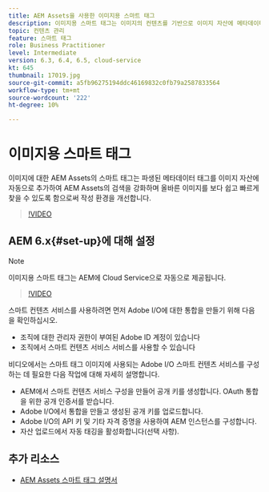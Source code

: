 ```yaml
---
title: AEM Assets을 사용한 이미지용 스마트 태그
description: 이미지용 스마트 태그는 이미지의 컨텐츠를 기반으로 이미지 자산에 메타데이터 태그를 자동으로 지능적으로 추가하여 AEM 검색 기능을 향상시킵니다.
topic: 컨텐츠 관리
feature: 스마트 태그
role: Business Practitioner
level: Intermediate
version: 6.3, 6.4, 6.5, cloud-service
kt: 645
thumbnail: 17019.jpg
source-git-commit: a5fb96275194ddc46169832c0fb79a2587833564
workflow-type: tm+mt
source-wordcount: '222'
ht-degree: 10%

---
```



# 이미지용 스마트 태그

이미지에 대한 AEM Assets의 스마트 태그는 파생된 메타데이터 태그를 이미지 자산에 자동으로 추가하여 AEM Assets의 검색을 강화하며 올바른 이미지를 보다 쉽고 빠르게 찾을 수 있도록 함으로써 작성 환경을 개선합니다.

>[!VIDEO](https://video.tv.adobe.com/v/17019/?quality=12&learn=on)

## AEM 6.x{#set-up}에 대해 설정

>[!NOTE]
> 이미지용 스마트 태그는 AEM에 Cloud Service으로 자동으로 제공됩니다.

>[!VIDEO](https://video.tv.adobe.com/v/17023/?quality=12&learn=on)

스마트 컨텐츠 서비스를 사용하려면 먼저 Adobe I/O에 대한 통합을 만들기 위해 다음을 확인하십시오.

* 조직에 대한 관리자 권한이 부여된 Adobe ID 계정이 있습니다
* 조직에서 스마트 컨텐츠 서비스 서비스를 사용할 수 있습니다

비디오에서는 스마트 태그 이미지에 사용되는 Adobe I/O 스마트 컨텐츠 서비스를 구성하는 데 필요한 다음 작업에 대해 자세히 설명합니다.

* AEM에서 스마트 컨텐츠 서비스 구성을 만들어 공개 키를 생성합니다. OAuth 통합을 위한 공개 인증서를 받습니다.
* Adobe I/O에서 통합을 만들고 생성된 공개 키를 업로드합니다.
* Adobe I/O의 API 키 및 기타 자격 증명을 사용하여 AEM 인스턴스를 구성합니다.
* 자산 업로드에서 자동 태깅을 활성화합니다(선택 사항).

## 추가 리소스

* [AEM Assets 스마트 태그 설명서](https://experienceleague.adobe.com/docs/experience-manager-cloud-service/assets/manage/smart-tags.html)
